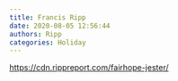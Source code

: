 ```yaml
---
title: Francis Ripp
date: 2020-08-05 12:56:44
authors: Ripp
categories: Holiday
---
```


 https://cdn.rippreport.com/fairhope-jester/